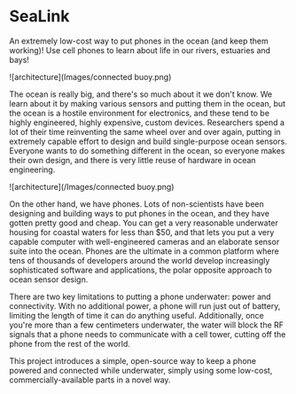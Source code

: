 # SeaLink
An extremely low-cost way to put phones in the ocean (and keep them working)!  Use cell phones to learn about life in our rivers, estuaries and bays!

![architecture](Images/connected buoy.png)

The ocean is really big, and there's so much about it we don't know.  We learn about it by making various sensors and putting them in the ocean, but the ocean is a hostile environment for electronics, and these tend to be highly engineered, highly expensive, custom devices.  Researchers spend a lot of their time reinventing the same wheel over and over again, putting in extremely capable effort to design and build single-purpose ocean sensors.  Everyone wants to do something different in the ocean, so everyone makes their own design, and there is very little reuse of hardware in ocean engineering.

![architecture](/Images/connected buoy.png)


On the other hand, we have phones.  Lots of non-scientists have been designing and building ways to put phones in the ocean, and they have gotten pretty good and cheap.  You can get a very reasonable underwater housing for coastal waters for less than $50, and that lets you put a very capable computer with well-engineered cameras and an elaborate sensor suite into the ocean.  Phones are the ultimate in a common platform where tens of thousands of developers around the world develop increasingly sophisticated software and applications, the polar opposite approach to ocean sensor design.

There are two key limitations to putting a phone underwater:  power and connectivity.  With no additional power, a phone will run just out of battery, limiting the length of time it can do anything useful.  Additionally, once you're more than a few centimeters underwater, the water will block the RF signals that a phone needs to communicate with a cell tower, cutting off the phone from the rest of the world.

This project introduces a simple, open-source way to keep a phone powered and connected while underwater, simply using some low-cost, commercially-available parts in a novel way.  


